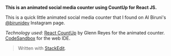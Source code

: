 **This is an animated social media counter using CountUp for React JS.**

This is a quick little animated social media counter that I found on Al Biruni's [@birunidev](https://instagram.com/birunidev) Instagram page.

_Technology used:_
[React CountUp](http://react-countup.now.sh) by Glenn Reyes for the animated counter.
[CodeSandbox](https://codesandbox.io) for the web IDE.

> Written with [StackEdit](https://stackedit.io/).
